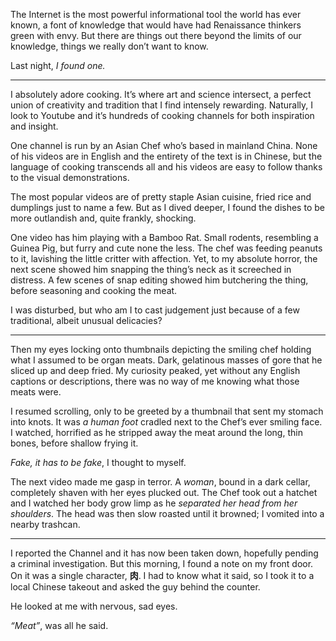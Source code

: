 The Internet is the most powerful informational tool the world has ever known, a font of knowledge that would have had Renaissance thinkers green with envy. But there are things out there beyond the limits of our knowledge, things we really don’t want to know. 

Last night, *I found one.*

------

I absolutely adore cooking. It’s where art and science intersect, a perfect union of creativity and tradition that I find intensely rewarding. Naturally, I look to Youtube and it’s hundreds of cooking channels for both inspiration and insight. 

One channel is run by an Asian Chef who’s based in mainland China. None of his videos are in English and the entirety of the text is in Chinese, but the language of cooking transcends all and his videos are easy to follow thanks to the visual demonstrations. 

The most popular videos are of pretty staple Asian cuisine, fried rice and dumplings just to name a few. But as I dived deeper, I found the dishes to be more outlandish and, quite frankly, shocking. 

One video has him playing with a Bamboo Rat. Small rodents, resembling a Guinea Pig, but furry and cute none the less. The chef was feeding peanuts to it, lavishing the little critter with affection. Yet, to my absolute horror, the next scene showed him snapping the thing’s neck as it screeched in distress. A few scenes of snap editing showed him butchering the thing, before seasoning and cooking the meat. 

I was disturbed, but who am I to cast judgement just because of a few traditional, albeit unusual delicacies? 

-------

Then my eyes locking onto thumbnails depicting the smiling chef holding what I assumed to be organ meats. Dark, gelatinous masses of gore that he sliced up and deep fried. My curiosity peaked, yet without any English captions or descriptions, there was no way of me knowing what those meats were. 

I resumed scrolling, only to be greeted by a thumbnail that sent my stomach into knots. It was *a human foot* cradled next to the Chef’s ever smiling face. I watched, horrified as he stripped away the meat around the long, thin bones, before shallow frying it. 

*Fake, it has to be fake*, I thought to myself. 

The next video made me gasp in terror. A *woman*, bound in a dark cellar, completely shaven with her eyes plucked out. The Chef took out a hatchet and I watched her body grow limp as he *separated her head from her shoulders*. The head was then slow roasted until it browned; I vomited into a nearby trashcan. 

-----

I reported the Channel and it has now been taken down, hopefully pending a criminal investigation. But this morning, I found a note on my front door. On it was a single character, **肉**. I had to know what it said, so I took it to a local Chinese takeout and asked the guy behind the counter.

He looked at me with nervous, sad eyes. 

*“Meat”*, was all he said. 
